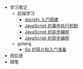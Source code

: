 - 学习笔记
  - 前端学习
    - [docisfy 入门搭建](/learning/frontEnd/docisfy/docisfy.md)
    - [JavaScript 的事件执行机制](/learning/frontEnd/javascript/eventLoop.md)
    - [JavaScript 的异步编程](/learning/frontEnd/javascript/asynchronous.md)
    - [JavaScript 的异步编程](/learning/frontEnd/javascript/asynchronous.md)
  - golang
    - [Go 的简介和入门准备](/learning/go/01.md)
- 观后感
- 随笔
